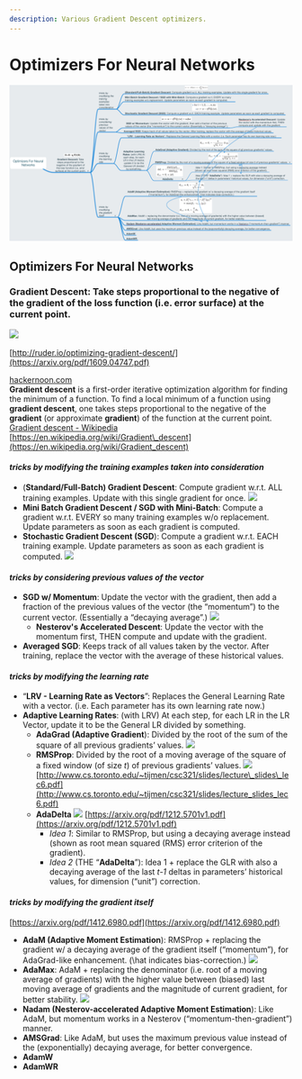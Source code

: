 ```yaml
---
description: Various Gradient Descent optimizers.
---
```


# Optimizers For Neural Networks



![](../../.gitbook/assets/image%20%2811%29.png)

## Optimizers For Neural Networks

### **Gradient Descent**: Take steps proportional to the negative of the gradient of the loss function \(i.e. error surface\) at the current point.

![](assets/52D0F4B0-53ED-425D-A7A4-DDD8B068B3C3.png)

[http://ruder.io/optimizing-gradient-descent/](https://arxiv.org/pdf/1609.04747.pdf)

[hackernoon.com](https://www.google.com/imgres?imgurl=https://cdn-images-1.medium.com/max/1600/1*f9a162GhpMbiTVTAua_lLQ.png&imgrefurl=https://hackernoon.com/gradient-descent-aynk-7cbe95a778da&h=768&w=1366&tbnid=Yiarh4BgHGVUpM:&q=gradient+descent&tbnh=118&tbnw=211&usg=__VfMGRoPiSiuJ5eBqfdc35ljYQok%3D&vet=1&docid=WPS3uPTi7A72oM&sa=X&ved=0ahUKEwiz-fjY1oPcAhWptVkKHS9gC0cQ9QEILTAA)  
**Gradient descent** is a first-order iterative optimization algorithm for finding the minimum of a function. To find a local minimum of a function using **gradient descent**, one takes steps proportional to the negative of the **gradient** \(or approximate **gradient**\) of the function at the current point.  
[Gradient descent - Wikipedia](https://en.wikipedia.org/wiki/Gradient_descent)  
[https://en.wikipedia.org/wiki/Gradient\_descent](https://en.wikipedia.org/wiki/Gradient_descent)

#### _tricks by modifying the training examples taken into consideration_

* \(**Standard/Full-Batch\) Gradient Descent**: Compute gradient w.r.t. ALL training examples. Update with this single gradient for once. ![](assets/A18849D1-A8D8-4549-AF31-AE2E4BD0C4BC.png)
* **Mini Batch Gradient Descent / SGD with Mini-Batch**: Compute a gradient w.r.t. EVERY so many training examples w/o replacement. Update parameters as soon as each gradient is computed.
* **Stochastic Gradient Descent \(SGD**\): Compute a gradient w.r.t. EACH training example. Update parameters as soon as each gradient is computed. ![](assets/03AC4BF3-6095-42C9-AE74-C1D58A0BAE65.png)

#### _tricks by considering previous values of the vector_

* **SGD w/ Momentum**: Update the vector with the gradient, then add a fraction of the previous values of the vector \(the “momentum”\) to the current vector. \(Essentially a “decaying average”.\) ![](assets/197E8E1C-834B-4F9A-A59C-A21DF5D9FCD5.png)
  * **Nesterov's Accelerated Descent**: Update the vector with the momentum first, THEN compute and update with the gradient. 
* **Averaged SGD**: Keeps track of all values taken by the vector. After training, replace the vector with the average of these historical values.

#### _tricks by modifying the learning rate_

* “**LRV - Learning Rate as Vectors**”: Replaces the General Learning Rate with a vector. \(i.e. Each parameter has its own learning rate now.\)
* **Adaptive Learning Rates**: \(with LRV\) At each step, for each LR in the LR Vector, update it to be the General LR divided by something.
  * **AdaGrad \(Adaptive Gradient**\): Divided by the root of the sum of the square of all previous gradients’ values. ![](assets/08F6CBE1-1825-40CE-9923-5CA24188EF94.png)
  * **RMSProp**: Divided by the root of a moving average of the square of a fixed window \(of size _t_\) of previous gradients’ values. ![](assets/6622278B-EFA6-4B3A-B9A0-6CA4BB9A30EC.png) [http://www.cs.toronto.edu/~tijmen/csc321/slides/lecture\_slides\_lec6.pdf](http://www.cs.toronto.edu/~tijmen/csc321/slides/lecture_slides_lec6.pdf)
  * **AdaDelta** ![](assets/3F5D53E2-6D28-442C-BAFE-54004A63A01B.png) [https://arxiv.org/pdf/1212.5701v1.pdf](https://arxiv.org/pdf/1212.5701v1.pdf)
    * _Idea 1_: Similar to RMSProp, but using a decaying average instead \(shown as root mean squared \(RMS\) error criterion of the gradient\).
    * _Idea 2_ \(THE “**AdaDelta**”\): Idea 1 + replace the GLR with also a decaying average of the last _t-1_ deltas in parameters’ historical values, for dimension \(“unit”\) correction.

#### _tricks by modifying the gradient itself_

[https://arxiv.org/pdf/1412.6980.pdf](https://arxiv.org/pdf/1412.6980.pdf)

* **AdaM \(Adaptive Moment Estimation**\): RMSProp + replacing the gradient w/ a decaying average of the gradient itself \(“momentum”\), for AdaGrad-like enhancement. \(\hat indicates bias-correction.\) ![](assets/B16803C3-C659-444D-8089-E9D3DD3404BD.png)
* **AdaMax**: AdaM + replacing the denominator \(i.e. root of a moving average of gradients\) with the higher value between \(biased\) last moving average of gradients and the magnitude of current gradient, for better stability. ![](assets/6E89FEC6-F041-446A-8CB5-82CED86D9D6B.png)
* **Nadam \(Nesterov-accelerated Adaptive Moment Estimation**\): Like AdaM, but momentum works in a Nesterov \(“momentum-then-gradient”\) manner.
* **AMSGrad**: Like AdaM, but uses the maximum previous value instead of the \(exponentially\) decaying average, for better convergence.
* **AdamW**
* **AdamWR**

